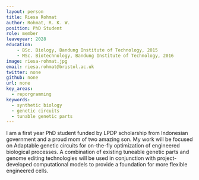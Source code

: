 ```yaml
---
layout: person
title: Riesa Rohmat
author: Rohmat, R. K. W.
position: PhD Student
role: member
leaveyear: 2028
education:
	- BSc. Biology, Bandung Institute of Technology, 2015
	- MSc. Biotechnology, Bandung Institute of Technology, 2016
image: riesa-rohmat.jpg
email: riesa.rohmat@bristol.ac.uk
twitter: none
github: none
url: none
key_areas:
  - reporgramming
keywords:
  - synthetic biology
  - genetic circuits
  - tunable genetic parts
---
```

I am a first year PhD student funded by LPDP scholarship from Indonesian government and a proud mom of two amazing son. My work will be focused on Adaptable genetic circuits for on-the-fly optimization of engineered biological processes. A combination of existing tuneable genetic parts and genome editing technologies will be used in conjunction with project-developed computational models to provide a foundation for more flexible engineered cells.
